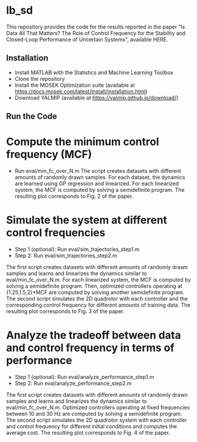 # lb_sd
This repository provides the code for the results reported in the paper "Is Data All That Matters? The Role of Control Frequency for the Stability and Closed-Loop Performance of Uncertain Systems", available HERE.

## Installation
- Install MATLAB with the Statistics and Machine Learning Toolbox
- Clone the repository
- Install the MOSEK Optimization suite (available at https://docs.mosek.com/latest/install/installation.html)
- Download YALMIP (available at https://yalmip.github.io/download/) 

## Run the Code
# Compute the minimum control frequency (MCF)
- Run eval/min_fc_over_N.m
The script creates datasets with different amounts of randomly drawn samples. For each dataset, the dynamics are learned using GP regression and linearized. For each linearized system, the MCF is computed by solving a semidefinite program.
The resulting plot corresponds to Fig. 2 of the paper.


# Simulate the system at different control frequencies
- Step 1 (optional): Run eval/sim_trajectories_step1.m
- Step 2: Run eval/sim_trajectories_step2.m


The first script creates datasets with different amounts of randomly drawn samples and learns and linearizes the dynamics similar to eval/min_fc_over_N.m. For each linearized system, the MCF is computed by solving a semidefinite program. Then, optimized controllers operating at {1.25,1.5,2}*MCF are computed by solving another semidefinite program. The second script simulates the 2D quadrotor with each controller and the corresponding control frequency for different amounts of training data.
The resulting plot corresponds to Fig. 3 of the paper.

# Analyze the tradeoff between data and control frequency in terms of performance
- Step 1 (optional): Run eval/analyze_performance_step1.m
- Step 2: Run eval/analyze_performance_step2.m


The first script creates datasets with different amounts of randomly drawn samples and learns and linearizes the dynamics similar to eval/min_fc_over_N.m. Optimized controllers operating at fixed frequencies between 10 and 30 Hz are computed by solving a semidefinite program. The second script simulates the 2D quadrotor system with each controller and control frequency for different initial conditions and computes the average cost.
The resulting plot corresponds to Fig. 4 of the paper.
